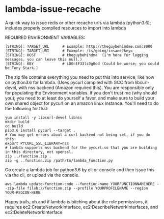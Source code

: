 # lambda-issue-recache
A quick way to issue redis or other recache urls via lambda (python3.6); includes properly compiled resources to import into lambda

REQUIRED ENVIRONMENT VARIABLES:

    [STRING]: TARGET_URL      # Example: http://theguybehindme.com:8080
    [STRING]: TARGET_URI      # Example: /is/going/insane?key=
    [STRING]: HOST            # theguybehindme  (I'm here for logging messages, you can leave this null.)
    [STRING]: KEY             # iD0ntF33ls0g0od (Could be worse; you could be Tony Stark.)

The zip file contains everything you need to put this into service; like now on python3.6 for lambda. (Uses pycurl compiled with GCC from libcurl-devel, with nss backend (Amazon required this). You are responsible only for populating the Environment variables. If you don't trust me (why should you); you need to at least do yourself a favor, and make sure to build your own shared object for pycurl on an amazon linux instance. You'll need to do the following for that:

    yum install -y libcurl-devel libnss
    mkdir build
    cd build
    pip3.6 install pycurl --target .
    # You may get errors about a curl backend not being set, if you do this:
    export PYCURL_SSL_LIBRARY=nss
    # lambda supports nss backend for the pycurl.so that you are building in this directory, not openssl.
    zip ../function.zip .
    zip -g ..function.zip /path/to/lambda_function.py

Go create a lambda job for python3.6 by cli or console and then issue this via the cli, or upload via the console.

    aws lambda update-function-code --function-name YOURFUNCTIONNAMEHERE --zip-file fileb://function.zip --profile YOURPROFILENAME --region YOUR-REGION-HERE
    
  
Happy trails, oh and if lambda is bitching about the role permissions, it requires ec2:CreateNetworkInterface, ec2:DescribeNetworkInterfaces, and ec2:DeleteNetworkInterface
